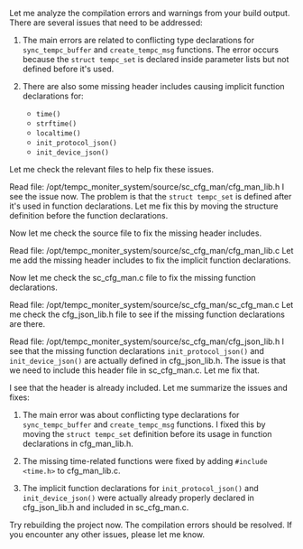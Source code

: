 
Let me analyze the compilation errors and warnings from your build output. There are several issues that need to be addressed:

1. The main errors are related to conflicting type declarations for `sync_tempc_buffer` and `create_tempc_msg` functions. The error occurs because the `struct tempc_set` is declared inside parameter lists but not defined before it's used.

2. There are also some missing header includes causing implicit function declarations for:
   - `time()`
   - `strftime()`
   - `localtime()`
   - `init_protocol_json()`
   - `init_device_json()`

Let me check the relevant files to help fix these issues.


Read file: /opt/tempc_moniter_system/source/sc_cfg_man/cfg_man_lib.h
I see the issue now. The problem is that the `struct tempc_set` is defined after it's used in function declarations. Let me fix this by moving the structure definition before the function declarations.



Now let me check the source file to fix the missing header includes.


Read file: /opt/tempc_moniter_system/source/sc_cfg_man/cfg_man_lib.c
Let me add the missing header includes to fix the implicit function declarations.



Now let me check the sc_cfg_man.c file to fix the missing function declarations.


Read file: /opt/tempc_moniter_system/source/sc_cfg_man/sc_cfg_man.c
Let me check the cfg_json_lib.h file to see if the missing function declarations are there.


Read file: /opt/tempc_moniter_system/source/sc_cfg_man/cfg_json_lib.h
I see that the missing function declarations `init_protocol_json()` and `init_device_json()` are actually defined in cfg_json_lib.h. The issue is that we need to include this header file in sc_cfg_man.c. Let me fix that.



I see that the header is already included. Let me summarize the issues and fixes:

1. The main error was about conflicting type declarations for `sync_tempc_buffer` and `create_tempc_msg` functions. I fixed this by moving the `struct tempc_set` definition before its usage in function declarations in cfg_man_lib.h.

2. The missing time-related functions were fixed by adding `#include <time.h>` to cfg_man_lib.c.

3. The implicit function declarations for `init_protocol_json()` and `init_device_json()` were actually already properly declared in cfg_json_lib.h and included in sc_cfg_man.c.

Try rebuilding the project now. The compilation errors should be resolved. If you encounter any other issues, please let me know.
